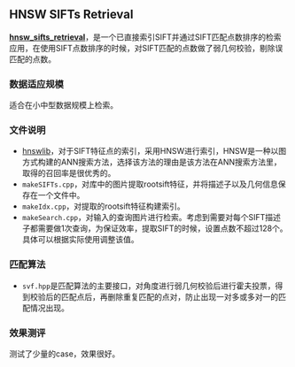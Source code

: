 ## HNSW SIFTs Retrieval

[**hnsw_sifts_retrieval**](https://github.com/willard-yuan/mykit/tree/master/cvkit/hnsw_sifts_retrieval)，是一个已直接索引SIFT并通过SIFT匹配点数排序的检索应用，在使用SIFT点数排序的时候，对SIFT匹配的点数做了弱几何校验，剔除误匹配的点数。

### 数据适应规模

适合在小中型数据规模上检索。

### 文件说明

- [hnswlib](https://github.com/nmslib/hnsw)，对于SIFT特征点的索引，采用HNSW进行索引，HNSW是一种以图方式构建的ANN搜索方法，选择该方法的理由是该方法在ANN搜索方法里，取得的召回率是很优秀的。
- `makeSIFTs.cpp`，对库中的图片提取rootsift特征，并将描述子以及几何信息保存在一个文件中。
- `makeIdx.cpp`，对提取的rootsift特征构建索引。
- `makeSearch.cpp`，对输入的查询图片进行检索。考虑到需要对每个SIFT描述子都需要做1次查询，为保证效率，提取SIFT的时候，设置点数不超过128个。具体可以根据实际使用调整该值。

### 匹配算法

- `svf.hpp`是匹配算法的主要接口，对角度进行弱几何校验后进行霍夫投票，得到校验后的匹配点后，再删除重复匹配的点对，防止出现一对多或多对一的匹配情况出现。

### 效果测评

测试了少量的case，效果很好。